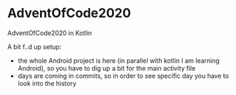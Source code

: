 # AdventOfCode2020
AdventOfCode2020 in Kotlin

A bit f..d up setup:

- the whole Android project is here (in parallel with kotlin I am learning Android), so you have to dig up a bit for the main activity file
- days are coming in commits, so in order to see specific day you have to look into the history


